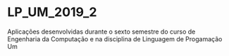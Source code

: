 # LP_UM_2019_2
Aplicações desenvolvidas durante o sexto semestre do curso de Engenharia da Computação e na disciplina de Linguagem de Progamação Um

